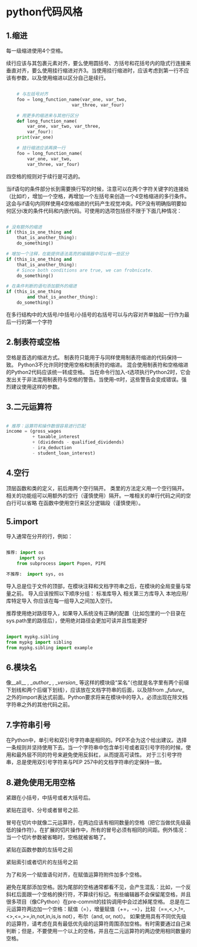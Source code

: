 
# python代码风格

## 1.缩进

每一级缩进使用4个空格。

续行应该与其包裹元素对齐，要么使用圆括号、方括号和花括号内的隐式行连接来垂直对齐，要么使用挂行缩进对齐3。当使用挂行缩进时，应该考虑到第一行不应该有参数，以及使用缩进以区分自己是续行。

```python

    # 与左括号对齐
    foo = long_function_name(var_one, var_two,
                         var_three, var_four)

    # 用更多的缩进来与其他行区分
    def long_function_name(
        var_one, var_two, var_three,
        var_four):
    print(var_one)

    # 挂行缩进应该再换一行
    foo = long_function_name(
        var_one, var_two,
        var_three, var_four)
```

四空格的规则对于续行是可选的。

当if语句的条件部分长到需要换行写的时候，注意可以在两个字符关键字的连接处（比如if），增加一个空格，再增加一个左括号来创造一个4空格缩进的多行条件。这会与if语句内同样使用4空格缩进的代码产生视觉冲突。PEP没有明确指明要如何区分i发的条件代码和内嵌代码。可使用的选项包括但不限于下面几种情况：

```python

# 没有额外的缩进
if (this_is_one_thing and
    that_is_another_thing):
    do_something()

# 增加一个注释，在能提供语法高亮的编辑器中可以有一些区分
if (this_is_one_thing and
    that_is_another_thing):
    # Since both conditions are true, we can frobnicate.
    do_something()

# 在条件判断的语句添加额外的缩进
if (this_is_one_thing
        and that_is_another_thing):
    do_something()

```

在多行结构中的大括号/中括号/小括号的右括号可以与内容对齐单独起一行作为最后一行的第一个字符

## 2.制表符或空格

空格是首选的缩进方式。
制表符只能用于与同样使用制表符缩进的代码保持一致。 
Python3不允许同时使用空格和制表符的缩进。
混合使用制表符和空格缩进的Python2代码应该统一转成空格。
当在命令行加入-t选项执行Python2时，它会发出关于非法混用制表符与空格的警告。当使用–tt时，这些警告会变成错误。强烈建议使用这样的参数。

## 3.二元运算符

```python

# 推荐：运算符和操作数很容易进行匹配
income = (gross_wages
          + taxable_interest
          + (dividends - qualified_dividends)
          - ira_deduction
          - student_loan_interest)

```

## 4.空行

顶层函数和类的定义，前后用两个空行隔开。
类里的方法定义用一个空行隔开。
相关的功能组可以用额外的空行（谨慎使用）隔开。一堆相关的单行代码之间的空白行可以省略
在函数中使用空行来区分逻辑段（谨慎使用）。

## 5.import

导入通常在分开的行，例如：

```python

推荐: import os
     import sys
    from subprocess import Popen, PIPE

不推荐:  import sys, os

```

导入总是位于文件的顶部，在模块注释和文档字符串之后，在模块的全局变量与常量之前。
导入应该按照以下顺序分组：
    标准库导入
    相关第三方库导入
    本地应用/库特定导入
你应该在每一组导入之间加入空行。

推荐使用绝对路径导入，如果导入系统没有正确的配置（比如包里的一个目录在sys.path里的路径后），使用绝对路径会更加可读并且性能更好

```python

import mypkg.sibling
from mypkg import sibling
from mypkg.sibling import example

```

## 6.模块名

像__all__ , \__author__ , \__version__ 等这样的模块级“呆名“（也就是名字里有两个前缀下划线和两个后缀下划线），应该放在文档字符串的后面，以及除from \__future__ 之外的import表达式前面。Python要求将来在模块中的导入，必须出现在除文档字符串之外的其他代码之前。

## 7.字符串引号

在Python中，单引号和双引号字符串是相同的。PEP不会为这个给出建议。选择一条规则并坚持使用下去。当一个字符串中包含单引号或者双引号字符的时候，使用和最外层不同的符号来避免使用反斜杠，从而提高可读性。
对于三引号字符串，总是使用双引号字符来与PEP 257中的文档字符串约定保持一致。

## 8.避免使用无用空格

紧跟在小括号，中括号或者大括号后。

紧贴在逗号、分号或者冒号之前.

冒号在切片中就像二元运算符，在两边应该有相同数量的空格（把它当做优先级最低的操作符）。在扩展的切片操作中，所有的冒号必须有相同的间距。例外情况：当一个切片参数被省略时，空格就被省略了。

紧贴在函数参数的左括号之前

紧贴索引或者切片的左括号之前

为了和另一个赋值语句对齐，在赋值运算符附件加多个空格。

避免在尾部添加空格。因为尾部的空格通常都看不见，会产生混乱：比如，一个反斜杠后面跟一个空格的换行符，不算续行标记。有些编辑器不会保留尾空格，并且很多项目（像CPython）在pre-commit的挂钩调用中会过滤掉尾空格。
总是在二元运算符两边加一个空格：赋值（=），增量赋值（+=，-=），比较（==,<,>,!=,<>,<=,>=,in,not,in,is,is not），布尔（and, or, not）。
如果使用具有不同优先级的运算符，请考虑在具有最低优先级的运算符周围添加空格。有时需要通过自己来判断；但是，不要使用一个以上的空格，并且在二元运算符的两边使用相同数量的空格。